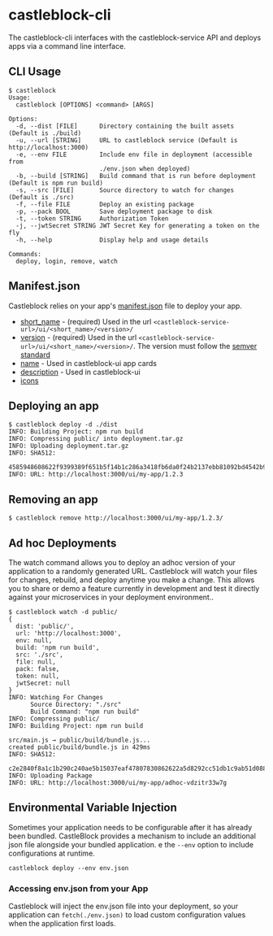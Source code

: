 # castleblock-cli

The castleblock-cli interfaces with the castleblock-service API and deploys apps via a command line interface.

## CLI Usage

```
$ castleblock
Usage:
  castleblock [OPTIONS] <command> [ARGS]

Options: 
  -d, --dist [FILE]      Directory containing the built assets (Default is ./build)
  -u, --url [STRING]     URL to castleblock service (Default is http://localhost:3000)
  -e, --env FILE         Include env file in deployment (accessible from 
                         ./env.json when deployed) 
  -b, --build [STRING]   Build command that is run before deployment (Default is npm run build)
  -s, --src [FILE]       Source directory to watch for changes (Default is ./src)
  -f, --file FILE        Deploy an existing package
  -p, --pack BOOL        Save deployment package to disk
  -t, --token STRING     Authorization Token
  -j, --jwtSecret STRING JWT Secret Key for generating a token on the fly 
  -h, --help             Display help and usage details

Commands: 
  deploy, login, remove, watch
```

## Manifest.json

Castleblock relies on your app's [manifest.json](https://developer.mozilla.org/en-US/docs/Mozilla/Add-ons/WebExtensions/manifest.json) file to deploy your app.

- [short_name](https://developer.mozilla.org/en-US/docs/Mozilla/Add-ons/WebExtensions/manifest.json/short_name) - (required) Used in the url `<castleblock-service-url>/ui/<short_name>/<version>/`
- [version](https://developer.mozilla.org/en-US/docs/Mozilla/Add-ons/WebExtensions/manifest.json/version) - (required) Used in the url `<castleblock-service-url>/ui/<short_name>/<version>/`. The version must follow the [semver standard](https://semver.org/)
- [name](https://developer.mozilla.org/en-US/docs/Mozilla/Add-ons/WebExtensions/manifest.json/name) - Used in castleblock-ui app cards
- [description](https://developer.mozilla.org/en-US/docs/Mozilla/Add-ons/WebExtensions/manifest.json/description) - Used in castleblock-ui
- [icons](https://developer.mozilla.org/en-US/docs/Mozilla/Add-ons/WebExtensions/manifest.json/icons)

## Deploying an app

```
$ castleblock deploy -d ./dist
INFO: Building Project: npm run build
INFO: Compressing public/ into deployment.tar.gz
INFO: Uploading deployment.tar.gz
INFO: SHA512:
      4585948608622f9399389f651b5f14b1c286a3418fb6da0f24b2137ebb81092bd4542b9e959ee8f9ba3b4532ee11dd569b721bfdb269f3f70bfe82efe9e540f5
INFO: URL: http://localhost:3000/ui/my-app/1.2.3
```

## Removing an app

```
$ castleblock remove http://localhost:3000/ui/my-app/1.2.3/
```

## Ad hoc Deployments

The watch command allows you to deploy an adhoc version of your application to a randomly generated URL. Castleblock will watch your files for changes, rebuild, and deploy anytime you make a change. This allows you to share or demo a feature currently in development and test it directly against your microservices in your deployment environment..

```
$ castleblock watch -d public/
{
  dist: 'public/',
  url: 'http://localhost:3000',
  env: null,
  build: 'npm run build',
  src: './src',
  file: null,
  pack: false,
  token: null,
  jwtSecret: null
}
INFO: Watching For Changes
      Source Directory: "./src"
      Build Command: "npm run build"
INFO: Compressing public/
INFO: Building Project: npm run build

src/main.js → public/build/bundle.js...
created public/build/bundle.js in 429ms
INFO: SHA512:
      c2e2840f8a1c1b290c240ae5b15037eaf47807830862622a5d8292cc51db1c9ab51d088d33791c2414920b08303af93c81b4158d643377f7156470a21363c3fe
INFO: Uploading Package
INFO: URL: http://localhost:3000/ui/my-app/adhoc-vdzitr33w7g
```

## Environmental Variable Injection

Sometimes your application needs to be configurable after it has already been bundled. CastleBlock provides a mechanism to include an additional json file alongside your bundled application.
e the `--env` option to include configurations at runtime.

```
castleblock deploy --env env.json
```

### Accessing env.json from your App

Castleblock will inject the env.json file into your deployment, so your application can `fetch(./env.json)` to load custom configuration values when the application first loads.

